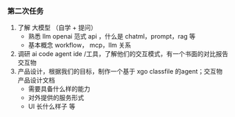 ### 第二次任务

1. 了解 大模型 （自学 + 提问）
	- 熟悉 llm openai 范式 api ，什么是 chatml，prompt，rag  等
	- 基本概念 workflow， mcp，llm 关系
2. 调研 ai code agent ide /工具，了解他们的交互模式，有一个书面的对比报告交互物
3. 产品设计，根据我们的目标，制作一个基于 xgo classfile 的agent；交互物 产品设计文档
	- 需要具备什么样的能力
	- 对外提供的服务形式
	- UI 长什么样子 等

